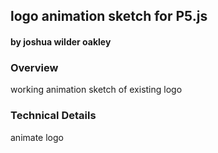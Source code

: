 ## logo animation sketch for P5.js
#### by joshua wilder oakley



### Overview
working animation sketch of existing logo


### Technical Details

animate logo